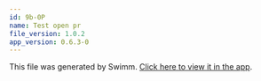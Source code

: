```yaml
---
id: 9b-0P
name: Test open pr
file_version: 1.0.2
app_version: 0.6.3-0
---
```


This file was generated by Swimm. [Click here to view it in the app](http://localhost:5000/#/repos/Z2l0aHViJTNBJTNBc3ItZXh0ZW5zaW9uJTNBJTNBZG91ZWs=/docs/9b-0P).
